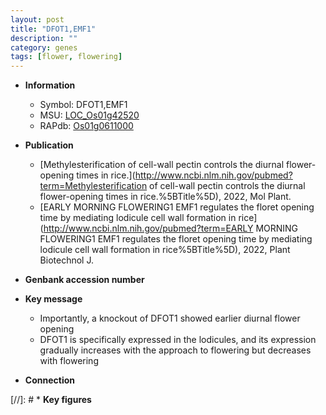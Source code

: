 ```yaml
---
layout: post
title: "DFOT1,EMF1"
description: ""
category: genes
tags: [flower, flowering]
---
```


* **Information**  
    + Symbol: DFOT1,EMF1  
    + MSU: [LOC_Os01g42520](http://rice.uga.edu/cgi-bin/ORF_infopage.cgi?orf=LOC_Os01g42520)  
    + RAPdb: [Os01g0611000](http://rapdb.dna.affrc.go.jp/viewer/gbrowse_details/irgsp1?name=Os01g0611000)  

* **Publication**  
    + [Methylesterification of cell-wall pectin controls the diurnal flower-opening times in rice.](http://www.ncbi.nlm.nih.gov/pubmed?term=Methylesterification of cell-wall pectin controls the diurnal flower-opening times in rice.%5BTitle%5D), 2022, Mol Plant.
    + [EARLY MORNING FLOWERING1 EMF1 regulates the floret opening time by mediating lodicule cell wall formation in rice](http://www.ncbi.nlm.nih.gov/pubmed?term=EARLY MORNING FLOWERING1 EMF1 regulates the floret opening time by mediating lodicule cell wall formation in rice%5BTitle%5D), 2022, Plant Biotechnol J.

* **Genbank accession number**  

* **Key message**  
    + Importantly, a knockout of DFOT1 showed earlier diurnal flower opening
    + DFOT1 is specifically expressed in the lodicules, and its expression gradually increases with the approach to flowering but decreases with flowering

* **Connection**  

[//]: # * **Key figures**  


